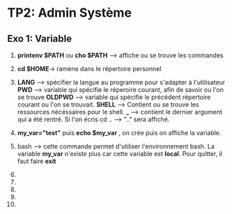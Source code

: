 # TP2: Admin Système

## Exo 1: Variable

1. **printenv $PATH** ou **cho $PATH** --> affiche ou se trouve les commandes

2. **cd $HOME**-> ramène dans le répertoire personnel

3. **LANG** --> spécifier la langue  au programme pour s'adapter à l'utilisateur
   **PWD** --> variable qui spécifie le réperoire courant, afin de savoir ou l'on se trouve
   **OLDPWD** --> variable qui spécifie le précédent répertoire courant ou l'on se trouvait.
   **SHELL** --> Contient ou se trouve les ressources nécéssaires pour le shell.
   **_** --> contient le dernier argument qui a été rentré. Si l'on écris cd .. --> ".." sera affiché.
   
4. **my_var="test"** puis **echo $my_var** , on crée puis on affiche la variable.

5. bash --> cette commande permet d'utiliser l'environnement bash. La variable **my_var** n'existe plus car cette variable est **local**.
   Pour quitter, il faut faire **exit**

6.

7.

8.

9.

10.
